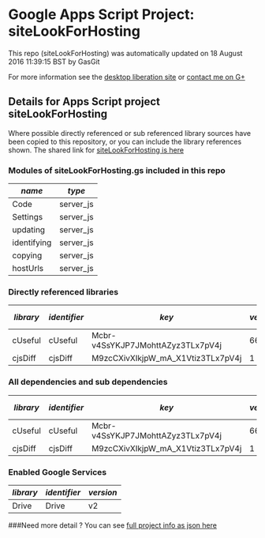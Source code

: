 # Google Apps Script Project: siteLookForHosting
This repo (siteLookForHosting) was automatically updated on 18 August 2016 11:39:15 BST by GasGit

For more information see the [desktop liberation site](http://ramblings.mcpher.com/Home/excelquirks/drivesdk/gettinggithubready "desktop liberation") or [contact me on G+](https://plus.google.com/+BruceMcpherson "Bruce McPherson - GDE")
## Details for Apps Script project siteLookForHosting
Where possible directly referenced or sub referenced library sources have been copied to this repository, or you can include the library references shown. 
The shared link for [siteLookForHosting is here](https://script.google.com/d/13B21RVf0XuRSK_OI88bHN2zBnOqD_ND10feel-nPYFawyIqHpRlHIatH/edit?usp=sharing "open in the GAS IDE")

### Modules of siteLookForHosting.gs included in this repo
*name*|*type*
--- | --- 
Code| server_js
Settings| server_js
updating| server_js
identifying| server_js
copying| server_js
hostUrls| server_js
### Directly referenced libraries
*library*|*identifier*|*key*|*version*|*dev mode*|*source*|
--- | --- | --- | --- | --- | --- 
cUseful| cUseful|Mcbr-v4SsYKJP7JMohttAZyz3TLx7pV4j|66|no|[here](libraries/cUseful "library source")
cjsDiff| cjsDiff|M9zcCXivXIkjpW_mA_X1Vtiz3TLx7pV4j|1|no|[here](libraries/cjsDiff "library source")
### All dependencies and sub dependencies
*library*|*identifier*|*key*|*version*|*dev mode*|*source*|
--- | --- | --- | --- | --- | --- 
cUseful| cUseful|Mcbr-v4SsYKJP7JMohttAZyz3TLx7pV4j|66|no|[here](libraries/cUseful "library source")
cjsDiff| cjsDiff|M9zcCXivXIkjpW_mA_X1Vtiz3TLx7pV4j|1|no|[here](libraries/cjsDiff "library source")
### Enabled Google Services
*library*|*identifier*|*version*
--- | --- | --- 
Drive| Drive|v2
###Need more detail ?
You can see [full project info as json here](info.json)
